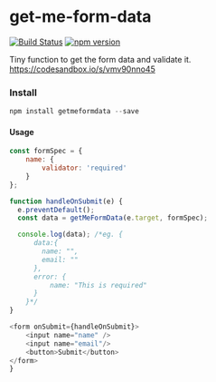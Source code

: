 # get-me-form-data

[![Build Status](https://travis-ci.org/Anenth/get-me-form-data.svg?branch=master)](https://travis-ci.org/Anenth/get-me-form-data)
[![npm version](https://badge.fury.io/js/getmeformdata.svg)](https://badge.fury.io/js/getmeformdata)

Tiny function to get the form data and validate it.
https://codesandbox.io/s/vmv90nno45

### Install

```javascript
npm install getmeformdata --save
```

#### Usage

```javascript
const formSpec = {
    name: {
        validator: 'required'
    }
};

function handleOnSubmit(e) {
  e.preventDefault();
  const data = getMeFormData(e.target, formSpec);

  console.log(data); /*eg. {
      data:{
        name: "",
        email: ""
      },
      error: {
          name: "This is required"
      }
    }*/
}

<form onSubmit={handleOnSubmit}>
    <input name="name" />
    <input name="email"/>
    <button>Submit</button>
</form>
}
```
